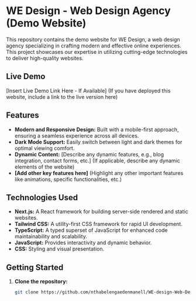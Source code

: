 # WE Design - Web Design Agency (Demo Website)

This repository contains the demo website for WE Design, a web design agency specializing in crafting modern and effective online experiences.  This project showcases our expertise in utilizing cutting-edge technologies to deliver high-quality websites.

## Live Demo

[Insert Live Demo Link Here - If Available] (If you have deployed this website, include a link to the live version here)

## Features

* **Modern and Responsive Design:** Built with a mobile-first approach, ensuring a seamless experience across all devices.
* **Dark Mode Support:**  Easily switch between light and dark themes for optimal viewing comfort.
* **Dynamic Content:**  [Describe any dynamic features, e.g., blog integration, contact forms, etc.] (If applicable, describe any dynamic elements of the website)
* **[Add other key features here]** (Highlight any other important features like animations, specific functionalities, etc.)

## Technologies Used

* **Next.js:**  A React framework for building server-side rendered and static websites.
* **Tailwind CSS:** A utility-first CSS framework for rapid UI development.
* **TypeScript:**  A typed superset of JavaScript for enhanced code maintainability and scalability.
* **JavaScript:**  Provides interactivity and dynamic behavior.
* **CSS:**  Styling and visual presentation.


## Getting Started

1. **Clone the repository:**
   ```bash
   git clone https://github.com/nthabelengaedenmanell/WE-design-Web-Design-Agency-Demo-Website-.git